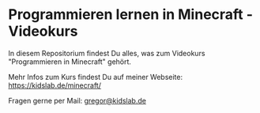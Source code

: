 # Programmieren lernen in Minecraft - Videokurs

In diesem Repositorium findest Du alles, was zum Videokurs "Programmieren in Minecraft" gehört.

Mehr Infos zum Kurs findest Du auf meiner Webseite: https://kidslab.de/minecraft/

Fragen gerne per Mail: gregor@kidslab.de

